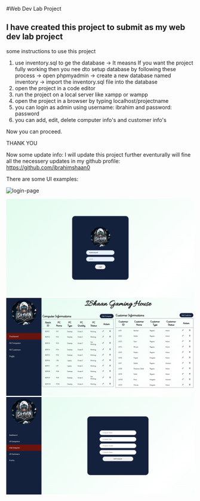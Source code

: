 #Web Dev Lab Project
## I have created this project to submit as my web dev lab project

some instructions to use this project 
1. use inventory.sql to ge the database
    -> It measns If you want the project fully working then you nee dto setup database by following these process
     -> open phpmyadmin
     -> create a new database named inventory
     -> import the inventory.sql file into the database
2. open the project in a code editor
3. run the project on a local server like xampp or wampp
4. open the project in a browser by typing localhost/projectname
5. you can login as admin using username: ibrahim and password: password
6. you can add, edit, delete computer info's and customer info's

Now you can proceed. 


THANK YOU



Now some update info:
    I will update this project further eventurally will fine all the necessery updates in my github profile: https://github.com/ibrahimshaan0 


There are some UI examples:

![login-page](attachment:"assets/images/login.png")

<img src="assets/images/login.png">
<img src="assets/images/dashboard.png">
<img src="assets/images/add-item.png">
